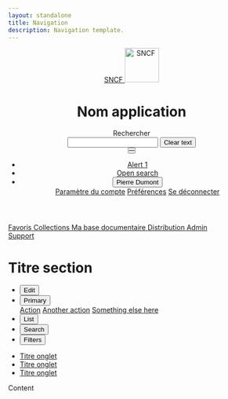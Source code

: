 ```yaml
---
layout: standalone
title: Navigation
description: Navigation template.
---
```


<header class="mastheader">
  <div class="mastheader-logo">
    <a href="/docs">
      <span class="sr-only">SNCF</span>
      <img alt="SNCF" src="{{ site.baseurl }}/assets/img/brand/sncf-logo.png" width="70" />
    </a>
  </div>
  <h1 class="mastheader-title d-none d-xl-block text-uppercase text-white pt-2 pl-3 mb-0">Nom application</h1>
  <div class="mastheader-search pr-md-4 pl-md-4" data-component="searchbar">
    <label class="font-weight-medium text-white pr-3 mb-0">Rechercher</label>
    <div class="input-group align-items-center">
      <div class="form-control-container" data-component="control" data-clear-option="true">
        <input type="text" class="form-control clear-option" data-role="input" data-placeholder="Rechercher" />
        <span class="form-control-state"></span>
        <button type="button" class="btn-clear btn-primary d-none" data-btn="clear">
          <span class="sr-only">Clear text</span>
          <i class="icons-close"></i>
        </button>
      </div>
      <div class="input-group-append input-group-last">
        <button type="button" class="btn btn-primary btn-only-icon">
          <i class="icons-search"></i>
        </button>
      </div>
      <button type="button" class="btn btn-only-icon btn-white d-block d-md-none" data-role="close"><i class="icons-close icon-size-1x25"></i></button>
    </div>
  </div>
  <ul class="mastheader-toolbar toolbar mb-0">
    <li class="toolbar-item d-none d-md-block">
      <a href="#" class="btn btn-only-icon btn-notif toolbar-item-spacing">
        <span class="sr-only">Alert</span>
        <i class="icons-alert-underline icon-size-1x25 icon-size-md-1x50"></i>
        <span class="notif">1</span>
      </a>
    </li>
    <li class="toolbar-item no-separator d-block d-md-none">
      <a href="#" class="btn btn-only-icon toolbar-item-spacing" data-component="searchbar-toggle">
        <span class="sr-only">Open search</span>
        <i class="icons-search icon-size-1x25 icon-size-md-1x50"></i>
      </a>
    </li>
    <li class="toolbar-item">
      <div class="btn-group dropdown">
        <button class="btn btn-transparent dropdown-toggle toolbar-item-spacing" type="button" id="dropdownMenuButton" data-toggle="dropdown" aria-haspopup="true" aria-expanded="false">
          <i class="icons-account-offline icon-size-1x25 icon-size-md-1x50 mr-xl-2"></i>
          <span class="d-none d-xl-block">Pierre Dumont</span>
          <i class="icons-arrow-down d-none d-xl-block"></i>
        </button>
        <div class="dropdown-menu dropdown-menu-right" aria-labelledby="dropdownMenuButton">
          <a class="dropdown-item" href="#">Paramètre du compte</a>
          <a class="dropdown-item" href="#">Préférences</a>
          <a class="dropdown-item" href="#">Se déconnecter</a>
        </div>
      </div>
    </li>
  </ul>
</header>
<nav class="mastnav">
  <div class="mastnav-top">
    <a href="#" class="mastnav-item active">
      <i class="icons-favorite-on icon-size-1x50"></i>
      <span class="font-weight-medium">Favoris</span>
    </a>
    <a href="#" class="mastnav-item">
      <i class="icons-collection icon-size-1x50"></i>
      <span class="font-weight-medium">Collections</span>
    </a>
    <a href="#" class="mastnav-item">
      <i class="icons-document icon-size-1x50"></i>
      <span class="font-weight-medium">Ma base documentaire</span>
    </a>
    <a href="#" class="mastnav-item">
      <i class="icons-distribution icon-size-1x50"></i>
      <span class="font-weight-medium">Distribution</span>
    </a>
    <a href="#" class="mastnav-item">
      <i class="icons-admin icon-size-1x50"></i>
      <span class="font-weight-medium">Admin</span>
    </a>
  </div>
  <div class="mastnav-bottom d-none d-lg-block">
    <a href="#" class="mastnav-item mastnav-item-horizontal">
      <i class="icons-support icon-size-1x50"></i>
      <span class="font-weight-medium">Support</span>
    </a>
  </div>
</nav>
<div class="actionbar">
  <div class="actionbar-head">
    <h1 class="mb-0">Titre section</h1>
    <ul class="toolbar mb-0">
      <li class="toolbar-item">
        <button class="btn btn-sm btn-transparent btn-color-gray toolbar-item-spacing">
          <span class="sr-only">Edit</span>
          <i class="icons-edit icon-size-1x25"></i>
        </button>
      </li>
      <li class="toolbar-item toolbar-item-spacing">
        <div class="btn-group dropdown">
          <button type="button" class="btn btn-sm btn-primary dropdown-toggle" data-toggle="dropdown" aria-haspopup="true" aria-expanded="false">
            <span>Primary</span>
            <i class="icons-arrow-down"></i>
          </button>
          <div class="dropdown-menu dropdown-menu-right">
            <a class="dropdown-item" href="#">Action</a>
            <a class="dropdown-item" href="#">Another action</a>
            <a class="dropdown-item" href="#">Something else here</a>
          </div>
        </div>
      </li>
      <li class="toolbar-item">
        <button class="btn btn-sm btn-transparent btn-color-gray toolbar-item-spacing">
          <span class="sr-only">List</span>
          <i class="icons-liste icon-size-1x25"></i>
        </button>
      </li>
      <li class="toolbar-item">
        <button class="btn btn-sm btn-transparent btn-color-gray toolbar-item-spacing">
          <span class="sr-only">Search</span>
          <i class="icons-search icon-size-1x25"></i>
        </button>
      </li>
      <li class="toolbar-item">
        <button class="btn btn-sm btn-transparent btn-color-gray toolbar-item-spacing">
          <span class="sr-only">Filters</span>
          <i class="icons-filters icon-size-1x25"></i>
        </button>
      </li>
    </ul>
  </div>
  <ul class="navtabs mb-0">
    <li class="navtabs-item pr-4">
      <a href="#" class="active pt-1 pb-3">Titre onglet</a>
    </li>
    <li class="navtabs-item pr-4">
      <a href="#" class="pt-1 pb-3">Titre onglet</a>
    </li>
    <li class="navtabs-item pr-4">
      <a href="#" class="pt-1 pb-3">Titre onglet</a>
    </li>
  </ul>
</div>
<main div class="mastcontainer">
  <p>Content</p>
</main>
